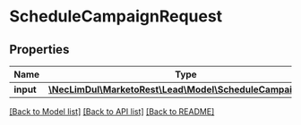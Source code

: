 # ScheduleCampaignRequest

## Properties

Name | Type | Description | Notes
------------ | ------------- | ------------- | -------------
**input** | [**\NecLimDul\MarketoRest\Lead\Model\ScheduleCampaignData**](ScheduleCampaignData.md) |  | [optional] 

[[Back to Model list]](../README.md#documentation-for-models) [[Back to API list]](../README.md#documentation-for-api-endpoints) [[Back to README]](../README.md)
